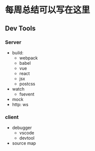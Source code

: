 # 每周总结可以写在这里

## Dev Tools

### Server

- build:
  - webpack
  - babel
  - vue
  - react
  - jsx
  - postcss
- watch
  - fsevent
- mock
- http: ws
  
### client

- debugger
  - vscode
  - devtool
- source map

